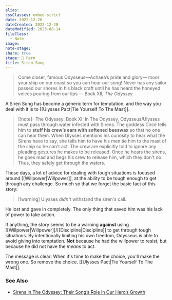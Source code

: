 ```yaml
---
alias: 
cssClasses: embed-strict
date: 2022-12-28
dateCreated: 2022-12-28
dateModified: 2023-08-14
fileClass:
  - Note
image: 
note-stage: 
share: true
stage: 🌿 Fern
title: Siren Song
---
```


>Come closer, famous Odysseus—Achaea’s pride and glory— 
>moor your ship on our coast so you can hear our song!
>Never has any sailor passed our shores in his black craft
>until he has heard the honeyed voices pouring from our lips
>— Book XII, _The Odyssey_

A Siren Song has become a generic term for temptation, and the way you deal with it is to [[Ulysses Pact|Tie Yourself To The Mast]].

> [!note]- The Odyssey: Book XII
> In The Odyssey, Odysseus/Ulysses must pass through water infested with Sirens. The goddess Circe tells him to **stuff his crew’s ears with softened beeswax** so that no one can hear them.
> When Ulysses mentions his curiosity to hear what the Sirens have to say, she tells him to have his men tie him to the mast of the ship so he can't act. The crew are explicitly told to ignore any pleading gestures he makes to be released. 
> Once he hears the sirens, he goes mad and begs his crew to release him, which they don't do. Thus, they safely get through the waters.

These days, a lot of advice for dealing with tough situations is focused around [[Willpower|Willpower]], at the ability to be tough enough to get through any challenge.
So much so that we forget the basic fact of this story:

>[!warning] Ulysses _didn't_ withstand the siren's call. 

He lost and gave in completely. The only thing that saved him was his lack of power to take action. 

If anything, the story seems to be a warning **against** using [[Willpower|Willpower]]/[[Discipline|Discipline]] to get through tough situations. By intentionally limiting his own freedom, Odysseus is able to avoid giving into temptation. **Not** because he had the willpower to resist, but because he did not have the _means_ to act.

The message is clear: When it's time to make the choice, you'll make the wrong one. So remove the choice. [[Ulysses Pact|Tie Yourself To The Mast]].

### See Also

- [Sirens in The Odyssey: Their Song’s Role in Our Hero’s Growth](https://ancient-literature.com/sirens-in-the-odyssey/)
